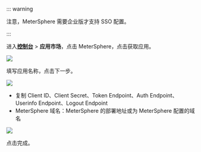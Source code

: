 <IntegrationDetailCard :title="`在 ${$localeConfig.brandName} 中创建应用`">

::: warning

注意，MeterSphere 需要企业版才支持 SSO 配置。

:::

进入[**控制台**](https://console.genauth.ai) > **应用市场**，点击 MeterSphere，点击获取应用。

![](~@imagesZhCn/integration/metersphere/1-1.png)

填写应用名称，点击下一步。

![](~@imagesZhCn/integration/metersphere/1-2.png)

- 复制 Client ID、Client Secret、Token Endpoint、Auth Endpoint、Userinfo Endpoint、Logout Endpoint
- MeterSphere 域名：MeterSphere 的部署地址或为 MeterSphere 配置的域名

![](~@imagesZhCn/integration/metersphere/1-3.png)

点击完成。

</IntegrationDetailCard>
